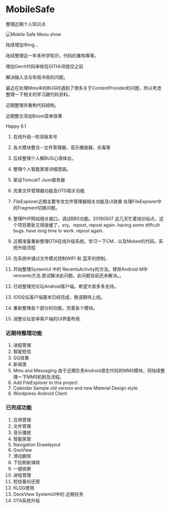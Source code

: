 # MobileSafe
整理近期个人知识点

![Mobile Safe Menu show](http://i.imgur.com/ZB1hLRN.png)

陆续增加中ing...

陆续整理这一年多所学知识，代码的重构等等。

增加Gerrit代码审核在GITHUB提交之前

解决输入法与布局冲突的问题。

最近在处理Mms中的BUG时遇到了很多关于ContentProvider的问题，所以考虑整理一下相关的学习跟代码资料。

近期整理并重构代码结构。

近期整合添加Boom菜单效果

Happy 6.1

1. 在线升级--检测版本号

2. 各大模块整合--文件管理器、音乐播放器、杀毒等

3. 后续整理个人解BUG心得体会。

4. 整理个人智能家居详细思路。

5. 架设Tomcat7 Json服务器

6. 完善文件管理器功能及OTG相关功能

7. FileExplorer近期主要专攻文件管理器相关功能及UI效果 处理FileExplorer中的Fragment切换问题。
8. 整理PHP网站相关接口。调试BBS功能。20160507 这几天忙着培训站点，这个项目更新又得放缓了，sry。repost, repost again. having some diffcult bugs. have long time to work. repost again.
9. 近期准备重新整理OTA在线升级系统。学习一下CM、以及Mokee的代码。系统升级流程
10. 在系统中通过文件模式控制WIFI 和 蓝牙的控制。
11. 开始整理SystemUI 中的 RecentsActivity的方法。移除Android M中  rencents方法.尝试解决此问题。此问题目前还未解决。。
12. 已经整理完论坛Android客户端。希望大家多多支持。
13. IOS论坛客户端基本已经完成，敬请期待上线。
14. 重新整理各个部分的功能，完善各个模块。
15. 调整论坛安卓客户端的UI界面布局.

### 近期待整理功能

1. 进程管理	
2. 智能短信
3. QQ效果
4. 新闻类
5. Mms and Messaging 由于近期负责Android源生代码的MMS模块，将陆续整理一下MMS机制及流程。
6. Add FileExplorer to this project
7. Calendar Sample old version and new Material Design style.
8. Wordpress Android Client 

### 已完成功能

1. 应用管理
2. 文件管理
3. 音乐播放
4. 智能家居
5. Navigation Drawlayout
6. GooView
7. 滑动删除
8. 下拉刷新弹球
9. 一键锁屏
10. 进程管理
11. 短信备份还原
12. KLOG使用
13. DeckView SystemUI中的 近期任务
14. OTA系统升级
